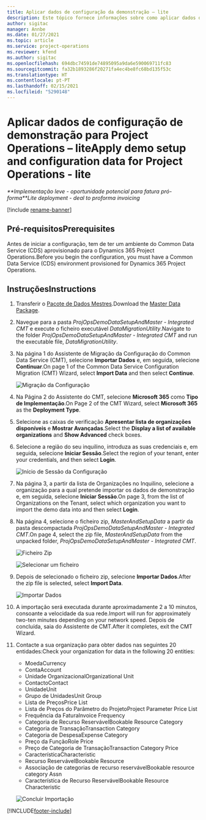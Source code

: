 ```yaml
---
title: Aplicar dados de configuração da demonstração – lite
description: Este tópico fornece informações sobre como aplicar dados de configuração da demonstração para o Project Operations.
author: sigitac
manager: Annbe
ms.date: 01/27/2021
ms.topic: article
ms.service: project-operations
ms.reviewer: kfend
ms.author: sigitac
ms.openlocfilehash: 694dbc74591de74895095a9da6e590069711fc83
ms.sourcegitcommit: fa32b1893286f20271fa4ec4be8fc68bd135f53c
ms.translationtype: HT
ms.contentlocale: pt-PT
ms.lasthandoff: 02/15/2021
ms.locfileid: "5290148"
---
```

# <a name="apply-demo-setup-and-configuration-data-for-project-operations---lite"></a><span data-ttu-id="9e4d2-103">Aplicar dados de configuração de demonstração para Project Operations – lite</span><span class="sxs-lookup"><span data-stu-id="9e4d2-103">Apply demo setup and configuration data for Project Operations - lite</span></span> 

<span data-ttu-id="9e4d2-104">_\*\*Implementação leve - oportunidade potencial para fatura pró-forma_</span><span class="sxs-lookup"><span data-stu-id="9e4d2-104">_\*\*Lite deployment - deal to proforma invoicing_</span></span>

[!include [rename-banner](~/includes/cc-data-platform-banner.md)]

## <a name="prerequisites"></a><span data-ttu-id="9e4d2-105">Pré-requisitos</span><span class="sxs-lookup"><span data-stu-id="9e4d2-105">Prerequisites</span></span>

<span data-ttu-id="9e4d2-106">Antes de iniciar a configuração, tem de ter um ambiente do Common Data Service (CDS) aprovisionado para o Dynamics 365 Project Operations.</span><span class="sxs-lookup"><span data-stu-id="9e4d2-106">Before you begin the configuration, you must have a Common Data Service (CDS) environment provisioned for Dynamics 365 Project Operations.</span></span>


## <a name="instructions"></a><span data-ttu-id="9e4d2-107">Instruções</span><span class="sxs-lookup"><span data-stu-id="9e4d2-107">Instructions</span></span>

1. <span data-ttu-id="9e4d2-108">Transferir o [Pacote de Dados Mestres](https://download.microsoft.com/download/3/4/1/341bf279-a64f-4baa-af31-ce624859b518/ProjOpsSampleSetupData%20-%20CE%20only%20CMT.zip).</span><span class="sxs-lookup"><span data-stu-id="9e4d2-108">Download the [Master Data Package](https://download.microsoft.com/download/3/4/1/341bf279-a64f-4baa-af31-ce624859b518/ProjOpsSampleSetupData%20-%20CE%20only%20CMT.zip).</span></span> 
2. <span data-ttu-id="9e4d2-109">Navegue para a pasta *ProjOpsDemoDataSetupAndMaster - Integrated CMT* e execute o ficheiro executável *DataMigrationUtility*.</span><span class="sxs-lookup"><span data-stu-id="9e4d2-109">Navigate to the folder *ProjOpsDemoDataSetupAndMaster - Integrated CMT* and run the executable file, *DataMigrationUtility*.</span></span>
3. <span data-ttu-id="9e4d2-110">Na página 1 do Assistente de Migração da Configuração do Common Data Service (CMT), selecione **Importar Dados** e, em seguida, selecione **Continuar**.</span><span class="sxs-lookup"><span data-stu-id="9e4d2-110">On page 1 of the Common Data Service Configuration Migration (CMT) Wizard, select **Import Data** and then select **Continue**.</span></span>

    ![Migração da Configuração](./media/1ConfigurationMigration.png)

4. <span data-ttu-id="9e4d2-112">Na Página 2 do Assistente do CMT, selecione **Microsoft 365** como **Tipo de Implementação**.</span><span class="sxs-lookup"><span data-stu-id="9e4d2-112">On Page 2 of the CMT Wizard, select **Microsoft 365** as the **Deployment Type**.</span></span>
5. <span data-ttu-id="9e4d2-113">Selecione as caixas de verificação **Apresentar lista de organizações disponíveis** e **Mostrar Avançadas**.</span><span class="sxs-lookup"><span data-stu-id="9e4d2-113">Select the **Display a list of available organizations** and **Show Advanced** check boxes.</span></span>
6. <span data-ttu-id="9e4d2-114">Selecione a região do seu inquilino, introduza as suas credenciais e, em seguida, selecione **Iniciar Sessão**.</span><span class="sxs-lookup"><span data-stu-id="9e4d2-114">Select the region of your tenant, enter your credentials, and then select **Login**.</span></span>

   ![Início de Sessão da Configuração](./media/2ConfigurationSignin.png)

7. <span data-ttu-id="9e4d2-116">Na página 3, a partir da lista de Organizações no Inquilino, selecione a organização para a qual pretende importar os dados de demonstração e, em seguida, selecione **Iniciar Sessão**.</span><span class="sxs-lookup"><span data-stu-id="9e4d2-116">On page 3, from the list of Organizations on the Tenant, select which organization you want to import the demo data into and then select **Login**.</span></span>
8. <span data-ttu-id="9e4d2-117">Na página 4, selecione o ficheiro zip, *MasterAndSetupData* a partir da pasta descompactada *ProjOpsDemoDataSetupAndMaster - Integrated CMT*.</span><span class="sxs-lookup"><span data-stu-id="9e4d2-117">On page 4, select the zip file, *MasterAndSetupData* from the unpacked folder, *ProjOpsDemoDataSetupAndMaster - Integrated CMT*.</span></span>

   ![Ficheiro Zip](./media/3ZipFile.png)

   ![Selecionar um ficheiro](./media/4SelectAFile.png)

9. <span data-ttu-id="9e4d2-120">Depois de selecionado o ficheiro zip, selecione **Importar Dados**.</span><span class="sxs-lookup"><span data-stu-id="9e4d2-120">After the zip file is selected, select **Import Data**.</span></span>

   ![Importar Dados](./media/5ImportData.png)

10. <span data-ttu-id="9e4d2-122">A importação será executada durante aproximadamente 2 a 10 minutos, consoante a velocidade da sua rede.</span><span class="sxs-lookup"><span data-stu-id="9e4d2-122">Import will run for approximately two-ten minutes depending on your network speed.</span></span> <span data-ttu-id="9e4d2-123">Depois de concluída, saia do Assistente de CMT.</span><span class="sxs-lookup"><span data-stu-id="9e4d2-123">After it completes, exit the CMT Wizard.</span></span> 
11. <span data-ttu-id="9e4d2-124">Contacte a sua organização para obter dados nas seguintes 20 entidades:</span><span class="sxs-lookup"><span data-stu-id="9e4d2-124">Check your organization for data in the following 20 entities:</span></span>

    -   <span data-ttu-id="9e4d2-125">Moeda</span><span class="sxs-lookup"><span data-stu-id="9e4d2-125">Currency</span></span>
    -   <span data-ttu-id="9e4d2-126">Conta</span><span class="sxs-lookup"><span data-stu-id="9e4d2-126">Account</span></span>
    -   <span data-ttu-id="9e4d2-127">Unidade Organizacional</span><span class="sxs-lookup"><span data-stu-id="9e4d2-127">Organizational Unit</span></span>
    -   <span data-ttu-id="9e4d2-128">Contacto</span><span class="sxs-lookup"><span data-stu-id="9e4d2-128">Contact</span></span>
    -   <span data-ttu-id="9e4d2-129">Unidade</span><span class="sxs-lookup"><span data-stu-id="9e4d2-129">Unit</span></span>
    -   <span data-ttu-id="9e4d2-130">Grupo de Unidades</span><span class="sxs-lookup"><span data-stu-id="9e4d2-130">Unit Group</span></span>
    -   <span data-ttu-id="9e4d2-131">Lista de Preços</span><span class="sxs-lookup"><span data-stu-id="9e4d2-131">Price List</span></span>
    -   <span data-ttu-id="9e4d2-132">Lista de Preços do Parâmetro do Projeto</span><span class="sxs-lookup"><span data-stu-id="9e4d2-132">Project Parameter Price List</span></span> 
    -   <span data-ttu-id="9e4d2-133">Frequência da Fatura</span><span class="sxs-lookup"><span data-stu-id="9e4d2-133">Invoice Frequency</span></span>
    -   <span data-ttu-id="9e4d2-134">Categoria de Recurso Reservável</span><span class="sxs-lookup"><span data-stu-id="9e4d2-134">Bookable Resource Category</span></span>
    -   <span data-ttu-id="9e4d2-135">Categoria de Transação</span><span class="sxs-lookup"><span data-stu-id="9e4d2-135">Transaction Category</span></span>
    -   <span data-ttu-id="9e4d2-136">Categoria de Despesa</span><span class="sxs-lookup"><span data-stu-id="9e4d2-136">Expense Category</span></span>
    -   <span data-ttu-id="9e4d2-137">Preço da Função</span><span class="sxs-lookup"><span data-stu-id="9e4d2-137">Role Price</span></span>
    -   <span data-ttu-id="9e4d2-138">Preço de Categoria de Transação</span><span class="sxs-lookup"><span data-stu-id="9e4d2-138">Transaction Category Price</span></span>
    -   <span data-ttu-id="9e4d2-139">Característica</span><span class="sxs-lookup"><span data-stu-id="9e4d2-139">Characteristic</span></span>
    -   <span data-ttu-id="9e4d2-140">Recurso Reservável</span><span class="sxs-lookup"><span data-stu-id="9e4d2-140">Bookable Resource</span></span>
    -   <span data-ttu-id="9e4d2-141">Associação de categorias de recurso reservável</span><span class="sxs-lookup"><span data-stu-id="9e4d2-141">Bookable resource category Assn</span></span>
    -   <span data-ttu-id="9e4d2-142">Característica de Recurso Reservável</span><span class="sxs-lookup"><span data-stu-id="9e4d2-142">Bookable Resource Characteristic</span></span>

    ![Concluir Importação](./media/6CompleteImport.png)


[!INCLUDE[footer-include](../includes/footer-banner.md)]
